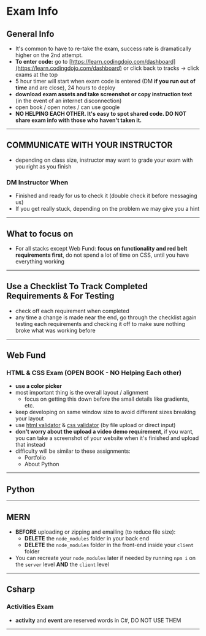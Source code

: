 # Exam Info

## General Info

- It's common to have to re-take the exam, success rate is dramatically higher on the 2nd attempt.
- **To enter code:** go to [https://learn.codingdojo.com/dashboard](https://learn.codingdojo.com/dashboard) or click back to tracks -> click exams at the top
- 5 hour timer will start when exam code is entered (DM **if you run out of time** and are close), 24 hours to deploy
- **download exam assets and take screenshot or copy instruction text** (in the event of an internet disconnection)
- open book / open notes / can use google
- **NO HELPING EACH OTHER. It's easy to spot shared code. DO NOT share exam info with those who haven't taken it.**

---

## COMMUNICATE WITH YOUR INSTRUCTOR

- depending on class size, instructor may want to grade your exam with you right as you finish

### DM Instructor When

- Finished and ready for us to check it (double check it before messaging us)
- If you get really stuck, depending on the problem we may give you a hint

---

## What to focus on

- For all stacks except Web Fund: **focus on functionality and red belt requirements first**, do not spend a lot of time on CSS, until you have everything working

---

## Use a Checklist To Track Completed Requirements & For Testing

- check off each requirement when completed
- any time a change is made near the end, go through the checklist again testing each requirements and checking it off to make sure nothing broke what was working before

---

## Web Fund

### HTML & CSS Exam (**OPEN BOOK** - NO Helping Each other)

- **use a color picker**
- most important thing is the overall layout / alignment
  - focus on getting this down before the small details like gradients, etc.
- keep developing on same window size to avoid different sizes breaking your layout
- use [html validator](https://validator.w3.org/) & [css validator](http://www.css-validator.org/) (by file upload or direct input)
- **don't worry about the upload a video demo requirement**, if you want, you can take a screenshot of your website when it's finished and upload that instead
- difficulty will be similar to these assignments:
  - Portfolio
  - About Python

---

## Python

---

## MERN

- **BEFORE** uploading or zipping and emailing (to reduce file size):
  - **DELETE** the `node_modules` folder in your back end
  - **DELETE** the `node_modules` folder in the front-end inside your `client` folder
- You can recreate your `node_modules` later if needed by running `npm i` on the `server` level **AND** the `client` level

---

## Csharp

### Activities Exam

- **activity** and **event** are reserved words in C#, DO NOT USE THEM

---
